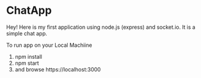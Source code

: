 # ChatApp
Hey! Here is my first application using node.js (express) and socket.io. It is a simple chat app.

To run app on your Local Machiine
 1. npm install
 2. npm start
 3. and browse https://localhost:3000
